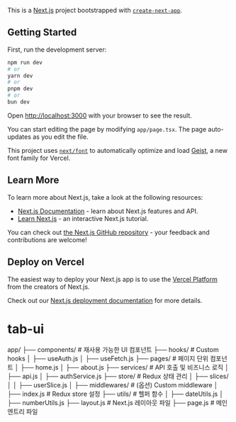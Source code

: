 This is a [Next.js](https://nextjs.org) project bootstrapped with [`create-next-app`](https://nextjs.org/docs/app/api-reference/cli/create-next-app).

## Getting Started

First, run the development server:

```bash
npm run dev
# or
yarn dev
# or
pnpm dev
# or
bun dev
```

Open [http://localhost:3000](http://localhost:3000) with your browser to see the result.

You can start editing the page by modifying `app/page.tsx`. The page auto-updates as you edit the file.

This project uses [`next/font`](https://nextjs.org/docs/app/building-your-application/optimizing/fonts) to automatically optimize and load [Geist](https://vercel.com/font), a new font family for Vercel.

## Learn More

To learn more about Next.js, take a look at the following resources:

- [Next.js Documentation](https://nextjs.org/docs) - learn about Next.js features and API.
- [Learn Next.js](https://nextjs.org/learn) - an interactive Next.js tutorial.

You can check out [the Next.js GitHub repository](https://github.com/vercel/next.js) - your feedback and contributions are welcome!

## Deploy on Vercel

The easiest way to deploy your Next.js app is to use the [Vercel Platform](https://vercel.com/new?utm_medium=default-template&filter=next.js&utm_source=create-next-app&utm_campaign=create-next-app-readme) from the creators of Next.js.

Check out our [Next.js deployment documentation](https://nextjs.org/docs/app/building-your-application/deploying) for more details.
# tab-ui


app/
├── components/         # 재사용 가능한 UI 컴포넌트
├── hooks/              # Custom hooks
│   ├── useAuth.js
│   ├── useFetch.js
├── pages/              # 페이지 단위 컴포넌트
│   ├── home.js
│   ├── about.js
├── services/           # API 호출 및 비즈니스 로직
│   ├── api.js
│   ├── authService.js
├── store/              # Redux 상태 관리
│   ├── slices/         
│   │   ├── userSlice.js
│   ├── middlewares/    # (옵션) Custom middleware
│   ├── index.js        # Redux store 설정
├── utils/              # 헬퍼 함수
│   ├── dateUtils.js
│   ├── numberUtils.js
├── layout.js           # Next.js 레이아웃 파일
├── page.js             # 메인 엔트리 파일